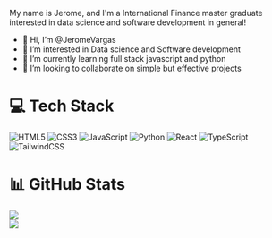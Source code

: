 <!---
JeromeVargas/JeromeVargas is a ✨ special ✨ repository because its `README.md` (this file) appears on your GitHub profile.
You can click the Preview link to take a look at your changes.
--->

My name is Jerome, and I'm a International Finance master graduate interested in data science and software development in general!

- 👋 Hi, I’m @JeromeVargas
- 👀 I’m interested in Data science and Software development
- 🌱 I’m currently learning full stack javascript and python
- 💞️ I’m looking to collaborate on simple but effective projects

# 💻 Tech Stack
![HTML5](https://img.shields.io/badge/html5-%23E34F26.svg?style=for-the-badge&logo=html5&logoColor=white)
![CSS3](https://img.shields.io/badge/css3-%231572B6.svg?style=for-the-badge&logo=css3&logoColor=white)
![JavaScript](https://img.shields.io/badge/javascript-%23323330.svg?style=for-the-badge&logo=javascript&logoColor=%23F7DF1E)
![Python](https://img.shields.io/badge/python-3670A0?style=for-the-badge&logo=python&logoColor=ffdd54)
![React](https://img.shields.io/badge/react-%2320232a.svg?style=for-the-badge&logo=react&logoColor=%2361DAFB)
![TypeScript](https://img.shields.io/badge/typescript-%23007ACC.svg?style=for-the-badge&logo=typescript&logoColor=white)
![TailwindCSS](https://img.shields.io/badge/tailwindcss-%2338B2AC.svg?style=for-the-badge&logo=tailwind-css&logoColor=white)

# 📊 GitHub Stats
![](https://github-readme-stats.vercel.app/api?username=JeromeVargas&theme=radical&hide_border=false&include_all_commits=true&count_private=true)<br/>
![](https://github-profile-trophy.vercel.app/?username=JeromeVargas&theme=radical&no-frame=false&no-bg=true&margin-w=4)
